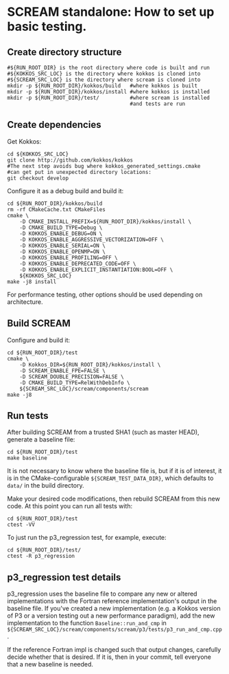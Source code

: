 # SCREAM standalone: How to set up basic testing.

## Create directory structure
```
#${RUN_ROOT_DIR} is the root directory where code is built and run
#${KOKKOS_SRC_LOC} is the directory where kokkos is cloned into
#${SCREAM_SRC_LOC} is the directory where scream is cloned into
mkdir -p ${RUN_ROOT_DIR}/kokkos/build   #where kokkos is built
mkdir -p ${RUN_ROOT_DIR}/kokkos/install #where kokkos is installed
mkdir -p ${RUN_ROOT_DIR}/test/          #where scream is installed
                                        #and tests are run
```

## Create dependencies
Get Kokkos:
```
cd ${KOKKOS_SRC_LOC}
git clone http://github.com/kokkos/kokkos
#The next step avoids bug where kokkos_generated_settings.cmake
#can get put in unexpected directory locations:
git checkout develop
```
Configure it as a debug build and build it:
```
cd ${RUN_ROOT_DIR}/kokkos/build
rm -rf CMakeCache.txt CMakeFiles
cmake \
    -D CMAKE_INSTALL_PREFIX=${RUN_ROOT_DIR}/kokkos/install \
    -D CMAKE_BUILD_TYPE=Debug \
    -D KOKKOS_ENABLE_DEBUG=ON \
    -D KOKKOS_ENABLE_AGGRESSIVE_VECTORIZATION=OFF \
    -D KOKKOS_ENABLE_SERIAL=ON \
    -D KOKKOS_ENABLE_OPENMP=ON \
    -D KOKKOS_ENABLE_PROFILING=OFF \
    -D KOKKOS_ENABLE_DEPRECATED_CODE=OFF \
    -D KOKKOS_ENABLE_EXPLICIT_INSTANTIATION:BOOL=OFF \
    ${KOKKOS_SRC_LOC}
make -j8 install
```
For performance testing, other options should be used depending on architecture.

## Build SCREAM
Configure and build it:
```
cd ${RUN_ROOT_DIR}/test
cmake \
    -D Kokkos_DIR=${RUN_ROOT_DIR}/kokkos/install \
    -D SCREAM_ENABLE_FPE=FALSE \
    -D SCREAM_DOUBLE_PRECISION=FALSE \
    -D CMAKE_BUILD_TYPE=RelWithDebInfo \
    ${SCREAM_SRC_LOC}/scream/components/scream
make -j8
```

## Run tests
After building SCREAM from a trusted SHA1 (such as master HEAD), generate
a baseline file:
```
cd ${RUN_ROOT_DIR}/test
make baseline
```
It is not necessary to know where the baseline file is, but if it is of
interest, it is in the CMake-configurable `${SCREAM_TEST_DATA_DIR}`, which
defaults to `data/` in the build directory.

Make your desired code modifications, then rebuild SCREAM from this new
code. At this point you can run all tests with:
```
cd ${RUN_ROOT_DIR}/test
ctest -VV
```
To just run the p3_regression test, for example, execute:
```
cd ${RUN_ROOT_DIR}/test/
ctest -R p3_regression
```

## p3_regression test details

p3_regression uses the baseline file to compare any new or altered
implementations with the Fortran reference implementation's output in
the baseline file. If you've created a new implementation (e.g. a
Kokkos version of P3 or a version testing out a new performance paradigm),
add the new implementation to the function `Baseline::run_and_cmp` in
`${SCREAM_SRC_LOC}/scream/components/scream/p3/tests/p3_run_and_cmp.cpp`.

If the reference Fortran impl is changed such that output changes, carefully
decide whether that is desired. If it is, then in your commit, tell everyone
that a new baseline is needed.


